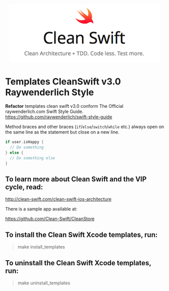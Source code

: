 <p align="center">
  <a href="http://clean-swift.com">
    <img alt="clean-swift" src="https://github.com/motojojoe/assets/blob/master/CleanSwift.png?raw=true" width="480">
  </a>
</p>

# Templates CleanSwift v3.0 Raywenderlich Style

**Refactor** templates clean swift v3.0 conform The Official raywenderlich.com Swift Style Guide.
https://github.com/raywenderlich/swift-style-guide

Method braces and other braces (`if`/`else`/`switch`/`while` etc.) always open on the same line as the statement but close on a new line.

```swift
if user.isHappy {
  // Do something
} else {
  // Do something else
}
```

## To learn more about Clean Swift and the VIP cycle, read:

http://clean-swift.com/clean-swift-ios-architecture

There is a sample app available at:

https://github.com/Clean-Swift/CleanStore

## To install the Clean Swift Xcode templates, run:

> make install_templates

## To uninstall the Clean Swift Xcode templates, run:

> make uninstall_templates
